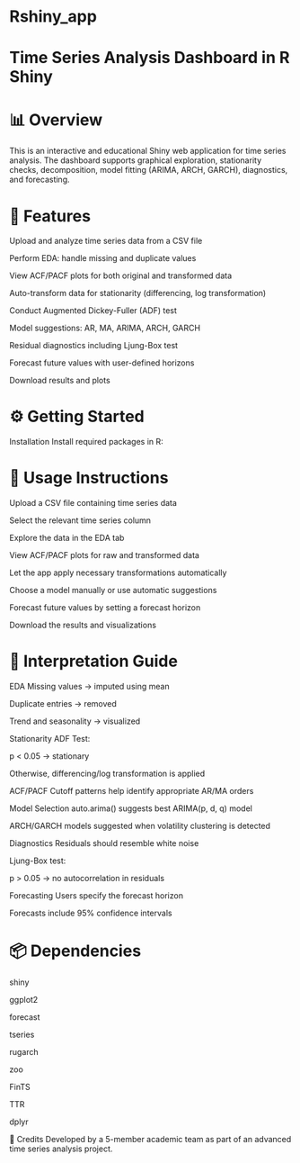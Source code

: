 # Rshiny_app

# Time Series Analysis Dashboard in R Shiny
# 📊 Overview
This is an interactive and educational Shiny web application for time series analysis. The dashboard supports graphical exploration, stationarity checks, decomposition, model fitting (ARIMA, ARCH, GARCH), diagnostics, and forecasting.

# 🚀 Features
Upload and analyze time series data from a CSV file

Perform EDA: handle missing and duplicate values

View ACF/PACF plots for both original and transformed data

Auto-transform data for stationarity (differencing, log transformation)

Conduct Augmented Dickey-Fuller (ADF) test

Model suggestions: AR, MA, ARIMA, ARCH, GARCH

Residual diagnostics including Ljung-Box test

Forecast future values with user-defined horizons

Download results and plots

# ⚙️ Getting Started
Installation Install required packages in R:

# 📌 Usage Instructions
Upload a CSV file containing time series data

Select the relevant time series column

Explore the data in the EDA tab

View ACF/PACF plots for raw and transformed data

Let the app apply necessary transformations automatically

Choose a model manually or use automatic suggestions

Forecast future values by setting a forecast horizon

Download the results and visualizations

# 📖 Interpretation Guide
EDA Missing values → imputed using mean

Duplicate entries → removed

Trend and seasonality → visualized

Stationarity ADF Test:

p < 0.05 → stationary

Otherwise, differencing/log transformation is applied

ACF/PACF Cutoff patterns help identify appropriate AR/MA orders

Model Selection auto.arima() suggests best ARIMA(p, d, q) model

ARCH/GARCH models suggested when volatility clustering is detected

Diagnostics Residuals should resemble white noise

Ljung-Box test:

p > 0.05 → no autocorrelation in residuals

Forecasting Users specify the forecast horizon

Forecasts include 95% confidence intervals

# 📦 Dependencies
shiny

ggplot2

forecast

tseries

rugarch

zoo

FinTS

TTR

dplyr

👥 Credits
Developed by a 5-member academic team as part of an advanced time series analysis project.
